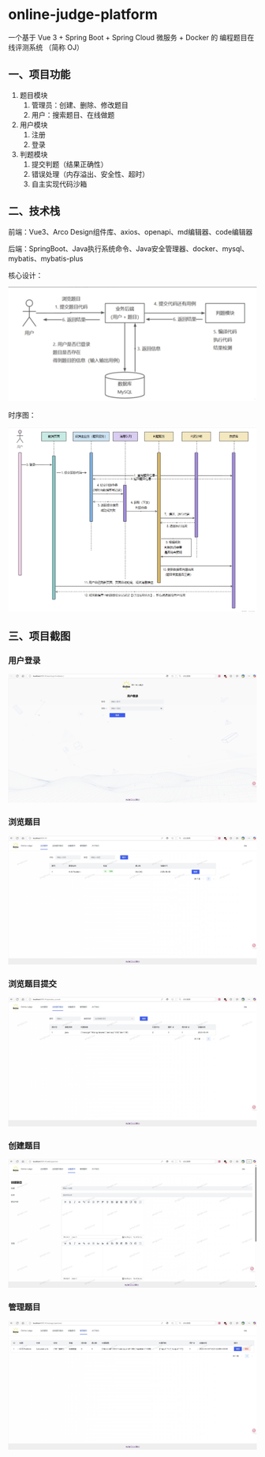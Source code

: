 # online-judge-platform
一个基于 Vue 3 + Spring Boot + Spring Cloud 微服务 + Docker 的 编程题目在线评测系统 （简称 OJ）

## 一、项目功能

1. 题目模块
   1. 管理员：创建、删除、修改题目
   2. 用户：搜索题目、在线做题
2. 用户模块
   1. 注册
   2. 登录
3. 判题模块
   1. 提交判题（结果正确性）
   2. 错误处理（内存溢出、安全性、超时）
   3. 自主实现代码沙箱

## 二、技术栈

前端：Vue3、Arco Design组件库、axios、openapi、md编辑器、code编辑器

后端：SpringBoot、Java执行系统命令、Java安全管理器、docker、mysql、mybatis、mybatis-plus

核心设计：

![项目结构](/doc/images/项目结构.png)

时序图：

![项目时序图](/doc/images/项目时序图.png)

## 三、项目截图

### 用户登录

![用户登录](/doc/images/用户登录.png)

### 浏览题目

![浏览题目](/doc/images/浏览题目.png)

### 浏览题目提交

![浏览题目提交](/doc/images/浏览题目提交.png)

### 创建题目

![创建题目](/doc/images/创建题目.png)

### 管理题目

![管理题目](/doc/images/管理题目.png)



